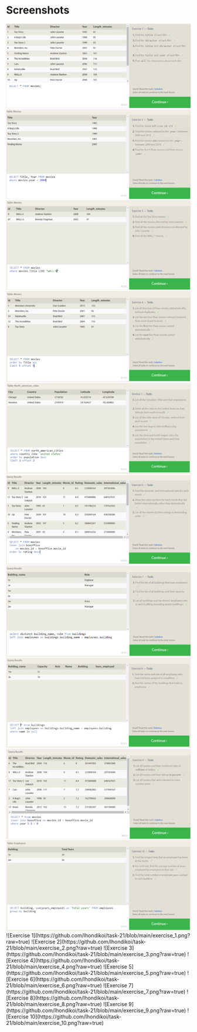 # Screenshots

<img src="./img/exercise_1.png">
<img src="./img/exercise_2.png">
<img src="./img/exercise_3.png">
<img src="./img/exercise_4.png">
<img src="./img/exercise_5.png">
<img src="./img/exercise_6.png">
<img src="./img/exercise_7.png">
<img src="./img/exercise_8.png">
<img src="./img/exercise_9.png">
<img src="./img/exercise_10.png">
![Exercise 1](https://github.com/lhondikoi/task-21/blob/main/exercise_1.png?raw=true)
![Exercise 2](https://github.com/lhondikoi/task-21/blob/main/exercise_2.png?raw=true)
![Exercise 3](https://github.com/lhondikoi/task-21/blob/main/exercise_3.png?raw=true)
![Exercise 4](https://github.com/lhondikoi/task-21/blob/main/exercise_4.png?raw=true)
![Exercise 5](https://github.com/lhondikoi/task-21/blob/main/exercise_5.png?raw=true)
![Exercise 6](https://github.com/lhondikoi/task-21/blob/main/exercise_6.png?raw=true)
![Exercise 7](https://github.com/lhondikoi/task-21/blob/main/exercise_7.png?raw=true)
![Exercise 8](https://github.com/lhondikoi/task-21/blob/main/exercise_8.png?raw=true)
![Exercise 9](https://github.com/lhondikoi/task-21/blob/main/exercise_9.png?raw=true)
![Exercise 10](https://github.com/lhondikoi/task-21/blob/main/exercise_10.png?raw=true)